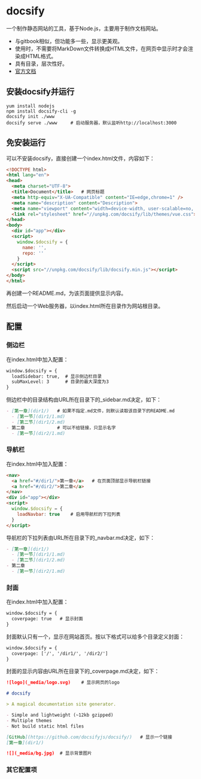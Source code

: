 # docsify

一个制作静态网站的工具，基于Node.js，主要用于制作文档网站。
- 与gitbook相似，但功能多一些，显示更美观。
- 使用时，不需要将MarkDown文件转换成HTML文件，在网页中显示时才会渲染成HTML格式。
- 具有目录，层次性好。
- [官方文档](https://docsify.js.org/#/zh-cn/)

## 安装docsify并运行

```shell
yum install nodejs
npm install docsify-cli -g
docsify init ./www
docsify serve ./www     # 启动服务器，默认监听http://localhost:3000
```

## 免安装运行

可以不安装docsify，直接创建一个index.html文件，内容如下：

```html
<!DOCTYPE html>
<html lang="en">
<head>
  <meta charset="UTF-8">
  <title>Document</title>   # 网页标题
  <meta http-equiv="X-UA-Compatible" content="IE=edge,chrome=1" />
  <meta name="description" content="Description">
  <meta name="viewport" content="width=device-width, user-scalable=no, initial-scale=1.0, maximum-scale=1.0, minimum-scale=1.0">
  <link rel="stylesheet" href="//unpkg.com/docsify/lib/themes/vue.css">
</head>
<body>
  <div id="app"></div>
  <script>
    window.$docsify = {
      name: '',
      repo: ''
    }
  </script>
  <script src="//unpkg.com/docsify/lib/docsify.min.js"></script>
</body>
</html>
```

再创建一个README.md，为该页面提供显示内容。

然后启动一个Web服务器，以index.html所在目录作为网站根目录。

## 配置

### 侧边栏

在index.html中加入配置：

```html
window.$docsify = {
  loadSidebar: true,  # 显示侧边栏目录
  subMaxLevel: 3      # 目录的最大深度为3
}
```

侧边栏中的目录结构由URL所在目录下的_sidebar.md决定，如下：

```markdown
- [第一章](dir1/)   # 如果不指定.md文件，则默认读取该目录下的README.md
  - [第一节](dir1/1.md)
  - [第二节](dir1/2.md)
- 第二章            # 可以不给链接，只显示名字
  - [第一节](dir2/1.md)
```

### 导航栏

在index.html中加入配置：

```html
<nav>
  <a href="#/dir1/">第一章</a>   # 在页面顶部显示导航栏链接
  <a href="#/dir2/">第二章</a>
</nav>
<div id="app"></div>
<script>
  window.$docsify = {
    loadNavbar: true    # 启用导航栏的下拉列表
  }
</script>
```

导航栏的下拉列表由URL所在目录下的_navbar.md决定，如下：

```markdown
- [第一章](dir1/)
  - [第一节](dir1/1.md)
  - [第二节](dir1/2.md)
- 第二章
  - [第一节](dir2/1.md)
```

### 封面

在index.html中加入配置：

```html
window.$docsify = {
  coverpage: true   # 显示封面
}
```

封面默认只有一个，显示在网站首页。按以下格式可以给多个目录定义封面：

```html
window.$docsify = {
  coverpage: ['/', '/dir1/', '/dir2/']
}
```

封面的显示内容由URL所在目录下的_coverpage.md决定，如下：

```markdown
![logo](_media/logo.svg)    # 显示网页的logo

# docsify

> A magical documentation site generator.

- Simple and lightweight (~12kb gzipped)
- Multiple themes
- Not build static html files

[GitHub](https://github.com/docsifyjs/docsify/)   # 显示一个链接
[第一章](dir1/)

![](_media/bg.jpg)  # 显示背景图片
```

### 其它配置项

